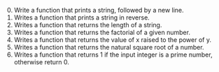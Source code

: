 0. Write a function that prints a string, followed by a new line.
1. Writes a function that prints a string in reverse.
2. Writes a function that returns the length of a string.
3. Writes a function that returns the factorial of a given number.
4. Writes a function that returns the value of x raised to the power of y.
5. Writes a function that returns the natural square root of a number.
6. Writes a function that returns 1 if the input integer is a prime number, otherwise return 0.
